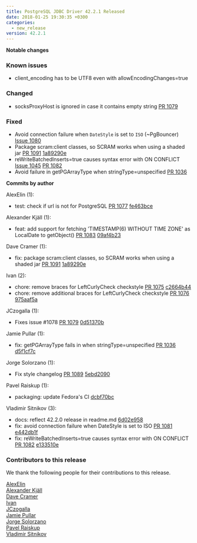 ```yaml
---
title: PostgreSQL JDBC Driver 42.2.1 Released
date: 2018-01-25 19:30:35 +0300
categories:
  - new_release
version: 42.2.1
---
```

**Notable changes**

### Known issues
- client_encoding has to be UTF8 even with allowEncodingChanges=true

### Changed
- socksProxyHost is ignored in case it contains empty string [PR 1079](https://github.com/pgjdbc/pgjdbc/pull/1079)

### Fixed
- Avoid connection failure when `DateStyle` is set to `ISO` (~PgBouncer) [Issue 1080](https://github.com/pgjdbc/pgjdbc/issues/1080)
- Package scram:client classes, so SCRAM works when using a shaded jar [PR 1091](https://github.com/pgjdbc/pgjdbc/pull/1091) [1a89290e](https://github.com/pgjdbc/pgjdbc/commit/1a89290e110d5863b35e0a2ccf79e4292c1056f8)
- reWriteBatchedInserts=true causes syntax error with ON CONFLICT [Issue 1045](https://github.com/pgjdbc/pgjdbc/issues/1045) [PR 1082](https://github.com/pgjdbc/pgjdbc/pull/1082)
- Avoid failure in getPGArrayType when stringType=unspecified [PR 1036](https://github.com/pgjdbc/pgjdbc/pull/1036)


<!--more-->

**Commits by author**

AlexElin (1):

* test: check if url is not for PostgreSQL [PR 1077](https://github.com/pgjdbc/pgjdbc/pull/1077) [fe463bce](https://github.com/pgjdbc/pgjdbc/commit/fe463bceb3d6449443bd5e6abf2929516effccff)

Alexander Kjäll (1):

* feat: add support for fetching 'TIMESTAMP(6) WITHOUT TIME ZONE' as LocalDate to getObject() [PR 1083](https://github.com/pgjdbc/pgjdbc/pull/1083) [09af4b23](https://github.com/pgjdbc/pgjdbc/commit/09af4b23ad589e3691314e955c130a8755436e2d)

Dave Cramer (1):

* fix: package scram:client classes, so SCRAM works when using a shaded jar [PR 1091](https://github.com/pgjdbc/pgjdbc/pull/1091) [1a89290e](https://github.com/pgjdbc/pgjdbc/commit/1a89290e110d5863b35e0a2ccf79e4292c1056f8)

Ivan (2):

* chore: remove braces for LeftCurlyCheck checkstyle [PR 1075](https://github.com/pgjdbc/pgjdbc/pull/1075) [c2664b44](https://github.com/pgjdbc/pgjdbc/commit/c2664b444ffa1390d0dd5e4104d4200823d145ba)
* chore: remove additional braces for LeftCurlyCheck checkstyle [PR 1076](https://github.com/pgjdbc/pgjdbc/pull/1076) [975aaf5a](https://github.com/pgjdbc/pgjdbc/commit/975aaf5ae489b3efeda3fd0241a4d39d260105cd)

JCzogalla (1):

* Fixes issue #1078 [PR 1079](https://github.com/pgjdbc/pgjdbc/pull/1079) [0d51370b](https://github.com/pgjdbc/pgjdbc/commit/0d51370b68cd26ccfa92b0bae4a66da1015cf9ee)

Jamie Pullar (1):

* fix: getPGArrayType fails in when stringType=unspecified [PR 1036](https://github.com/pgjdbc/pgjdbc/pull/1036) [d5f1cf7c](https://github.com/pgjdbc/pgjdbc/commit/d5f1cf7c35b05318947021d41e73b6953f623256)

Jorge Solorzano (1):

* Fix style changelog [PR 1089](https://github.com/pgjdbc/pgjdbc/pull/1089) [5ebd2090](https://github.com/pgjdbc/pgjdbc/commit/5ebd20900ebf7af5b55c56eac7f2fae6d40d9f5c)

Pavel Raiskup (1):

* packaging: update Fedora's CI [dcbf70bc](https://github.com/pgjdbc/pgjdbc/commit/dcbf70bc071fe9d602f7c87918982b01452da9ba)

Vladimir Sitnikov (3):

* docs: reflect 42.2.0 release in readme.md [6d02e958](https://github.com/pgjdbc/pgjdbc/commit/6d02e9587e47921e66d8d029e5056bab72f15565)
* fix: avoid connection failure when DateStyle is set to ISO [PR 1081](https://github.com/pgjdbc/pgjdbc/pull/1081) [e442db1f](https://github.com/pgjdbc/pgjdbc/commit/e442db1f064c78372f8312d65faee30842a68aea)
* fix: reWriteBatchedInserts=true causes syntax error with ON CONFLICT [PR 1082](https://github.com/pgjdbc/pgjdbc/pull/1082) [e133510e](https://github.com/pgjdbc/pgjdbc/commit/e133510e70114db128784911b6790b5690d77320)

<a name="contributors_{{ page.version }}"></a>
### Contributors to this release

We thank the following people for their contributions to this release.

[AlexElin](https://github.com/AlexElin)  
[Alexander Kjäll](https://github.com/alexanderkjall)  
[Dave Cramer](davec@postgresintl.com)  
[Ivan](https://github.com/vaano94)  
[JCzogalla](https://github.com/JCzogalla)  
[Jamie Pullar](https://github.com/JamiePullar)  
[Jorge Solorzano](https://github.com/jorsol)  
[Pavel Raiskup](https://github.com/praiskup)  
[Vladimir Sitnikov](https://github.com/vlsi)  
